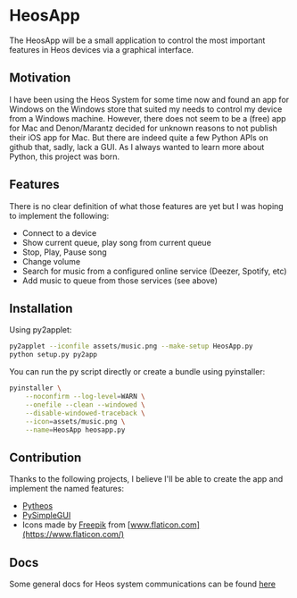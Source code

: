 # HeosApp

The HeosApp will be a small application to control the most important features
in Heos devices via a graphical interface.

## Motivation

I have been using the Heos System for some time now and found an app for Windows
on the Windows store that suited my needs to control my device from a Windows
machine. However, there does not seem to be a (free) app for Mac and
Denon/Marantz decided for unknown reasons to not publish their iOS app for Mac.
But there are indeed quite a few Python APIs on github that, sadly, lack a GUI.
As I always wanted to learn more about Python, this project was born.

## Features

There is no clear definition of what those features are yet but I was hoping to
implement the following:

* Connect to a device
* Show current queue, play song from current queue
* Stop, Play, Pause song
* Change volume
* Search for music from a configured online service (Deezer, Spotify, etc)
* Add music to queue from those services (see above)

## Installation

Using py2applet:
```bash
py2applet --iconfile assets/music.png --make-setup HeosApp.py
python setup.py py2app
```

You can run the py script directly or create a bundle using pyinstaller:

```bash
pyinstaller \
    --noconfirm --log-level=WARN \
    --onefile --clean --windowed \
    --disable-windowed-traceback \
    --icon=assets/music.png \
    --name=HeosApp heosapp.py
```

## Contribution

Thanks to the following projects, I believe I'll be able to create the app and
implement the named features:

* [Pytheos](https://github.com/endlesscoil/pytheos)
* [PySimpleGUI](https://github.com/PySimpleGUI/PySimpleGUI)
* Icons made by [Freepik](https://www.freepik.com) from [www.flaticon.com](https://www.flaticon.com/)

## Docs

Some general docs for Heos system communications can be found
[here](https://rn.dmglobal.com/euheos/HEOS_CLI_ProtocolSpecification.pdf)
